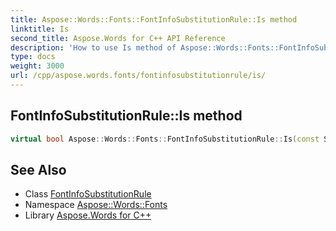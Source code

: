 ```yaml
---
title: Aspose::Words::Fonts::FontInfoSubstitutionRule::Is method
linktitle: Is
second_title: Aspose.Words for C++ API Reference
description: 'How to use Is method of Aspose::Words::Fonts::FontInfoSubstitutionRule class in C++.'
type: docs
weight: 3000
url: /cpp/aspose.words.fonts/fontinfosubstitutionrule/is/
---
```

## FontInfoSubstitutionRule::Is method




```cpp
virtual bool Aspose::Words::Fonts::FontInfoSubstitutionRule::Is(const System::TypeInfo &target) const override
```

## See Also

* Class [FontInfoSubstitutionRule](../)
* Namespace [Aspose::Words::Fonts](../../)
* Library [Aspose.Words for C++](../../../)
